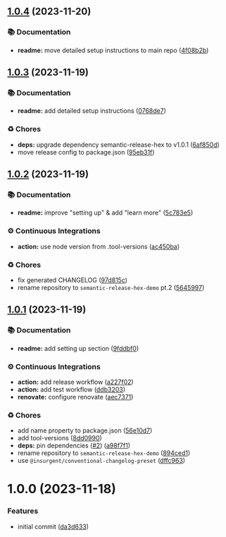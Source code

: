 ## [1.0.4](https://github.com/sheerlox/semantic-release-hex-demo/compare/v1.0.3...v1.0.4) (2023-11-20)


### 📚 Documentation

* **readme:** move detailed setup instructions to main repo ([4f08b2b](https://github.com/sheerlox/semantic-release-hex-demo/commit/4f08b2beb74621cd137803e6ea4dfec456a39ca3))

## [1.0.3](https://github.com/sheerlox/semantic-release-hex-demo/compare/v1.0.2...v1.0.3) (2023-11-19)


### 📚 Documentation

* **readme:** add detailed setup instructions ([0768de7](https://github.com/sheerlox/semantic-release-hex-demo/commit/0768de778a5616f7b61043d304a1228b80664fd5))


### ♻️ Chores

* **deps:** upgrade dependency semantic-release-hex to v1.0.1 ([6af850d](https://github.com/sheerlox/semantic-release-hex-demo/commit/6af850d3b2ba994ecf31b3bef011077d5a5a0bcb))
* move release config to package.json ([95eb31f](https://github.com/sheerlox/semantic-release-hex-demo/commit/95eb31f100f1ef85d072b0433b93bad0a7c0bde4))

## [1.0.2](https://github.com/sheerlox/semantic-release-hex-demo/compare/v1.0.1...v1.0.2) (2023-11-19)


### 📚 Documentation

* **readme:** improve "setting up" & add "learn more" ([5c783e5](https://github.com/sheerlox/semantic-release-hex-demo/commit/5c783e5c3cea0b8e4728e1be8fab816fe71d3a2d))


### ⚙️ Continuous Integrations

* **action:** use node version from .tool-versions ([ac450ba](https://github.com/sheerlox/semantic-release-hex-demo/commit/ac450ba838d02a5c9fb58b33651dfeb32469e703))


### ♻️ Chores

* fix generated CHANGELOG ([97d815c](https://github.com/sheerlox/semantic-release-hex-demo/commit/97d815ca47de574b1317d17edbef57451402b40a))
* rename repository to `semantic-release-hex-demo` pt.2 ([5645997](https://github.com/sheerlox/semantic-release-hex-demo/commit/56459971fbd4141838ec2dcf39efa44122b5fa5d))

## [1.0.1](https://github.com/sheerlox/semantic-release-hex-demo/compare/v1.0.0...v1.0.1) (2023-11-19)

### 📚 Documentation

- **readme:** add setting up section ([9fddbf0](https://github.com/sheerlox/semantic-release-hex-demo/commit/9fddbf09ec5d6b19e91eb469dd94f8ddf5c4e53a))

### ⚙️ Continuous Integrations

- **action:** add release workflow ([a227f02](https://github.com/sheerlox/semantic-release-hex-demo/commit/a227f023d7ea38015abb1b92a1af79bc372d5ee7))
- **action:** add test workflow ([ddb3203](https://github.com/sheerlox/semantic-release-hex-demo/commit/ddb3203f5e3308fdeba6c364e0ab942787d8d26c))
- **renovate:** configure renovate ([aec7371](https://github.com/sheerlox/semantic-release-hex-demo/commit/aec73715610f1a06fee3d056fa6792653ac3b781))

### ♻️ Chores

- add name property to package.json ([56e10d7](https://github.com/sheerlox/semantic-release-hex-demo/commit/56e10d77378e6fc4d8e934c9963b733e6e038d88))
- add tool-versions ([8dd0990](https://github.com/sheerlox/semantic-release-hex-demo/commit/8dd0990c67fed73180643525dd3cabf278c2c9bb))
- **deps:** pin dependencies ([#2](https://github.com/sheerlox/semantic-release-hex-demo/issues/2)) ([a98f7f1](https://github.com/sheerlox/semantic-release-hex-demo/commit/a98f7f189060ef1c740c68591bafdb18a68c3663))
- rename repository to `semantic-release-hex-demo` ([894ced1](https://github.com/sheerlox/semantic-release-hex-demo/commit/894ced17f96bfc6a01e21957683586d7080935e4))
- use `@insurgent/conventional-changelog-preset` ([dffc963](https://github.com/sheerlox/semantic-release-hex-demo/commit/dffc963af48b296dc5c81d02cef2b00832aec218))

# 1.0.0 (2023-11-18)

### Features

- initial commit ([da3d633](https://github.com/sheerlox/semantic-release-hex-demo/commit/da3d6335cb8d7ad137c489ff9726dcd68775e3bf))
